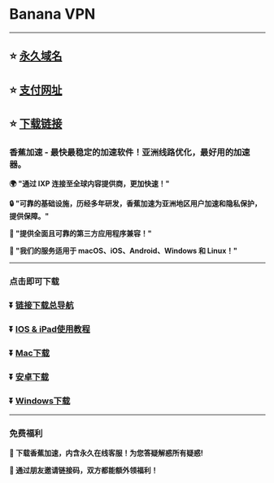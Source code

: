 
# Banana VPN

---

## :star: [永久域名](http://banana-fast02.com/)
## :star: [支付网址](https://www.abanana.win/price)
## :star: [下载链接](https://go.bananapro.club/)

### 香蕉加速  -  最快最稳定的加速软件！亚洲线路优化，最好用的加速器。

**:earth_africa: "通过 IXP 连接至全球内容提供商，更加快速！"**

**:lock: "可靠的基础设施，历经多年研发，香蕉加速为亚洲地区用户加速和隐私保护，提供保障。"**

**:rocket: "提供全面且可靠的第三方应用程序兼容！"**

**:man: "我们的服务适用于 macOS、iOS、Android、Windows 和 Linux！"**

---

### 点击即可下载
### :arrow_double_down: [链接下载总导航](https://go.bananapro.club/)
### :arrow_double_down: [IOS & iPad使用教程](https://web.yakoo.one/ios)
### :arrow_double_down: [Mac下载](https://dw.miaomiao.yakoo.one/banana/BananaVPN.dmg)
### :arrow_double_down: [安卓下载](https://dw.miaomiao.yakoo.one/banana/banana231230008.apk)
### :arrow_double_down: [Windows下载](https://dw.miaomiao.yakoo.one/banana/BananaVPN_1.0.0_winia32.exe)

---
### 免费福利
**:gift: 下载香蕉加速，内含永久在线客服！为您答疑解惑所有疑惑!**

**:gift: 通过朋友邀请链接码，双方都能额外领福利！**
